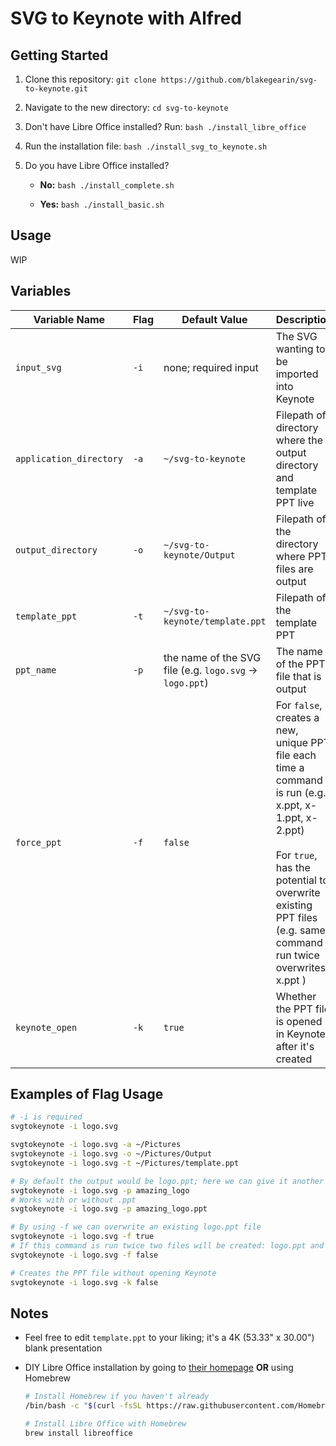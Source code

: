 # SVG to Keynote with Alfred

## Getting Started

1. Clone this repository: `git clone https://github.com/blakegearin/svg-to-keynote.git`
2. Navigate to the new directory: `cd svg-to-keynote`
3. Don't have Libre Office installed? Run: `bash ./install_libre_office`
4. Run the installation file: `bash ./install_svg_to_keynote.sh`
5. Do you have Libre Office installed?

   - **No:** `bash ./install_complete.sh`

   - **Yes:** `bash ./install_basic.sh`

## Usage

WIP

## Variables

| Variable Name           | Flag | Default Value                                            | Description                                                                                                                                                                                                                |
| ----------------------- | ---- | -------------------------------------------------------- | -------------------------------------------------------------------------------------------------------------------------------------------------------------------------------------------------------------------------- |
|`input_svg`|`-i`|none; required input|The SVG wanting to be imported into Keynote|
| `application_directory` | `-a` | `~/svg-to-keynote`                                       | Filepath of directory where the output directory and template PPT live                                                                                                                                                     |
| `output_directory`      |   `-o`   | `~/svg-to-keynote/Output`                                | Filepath of the directory where PPT files are output                                                                                                                                                                       |
| `template_ppt`          |   `-t`   | `~/svg-to-keynote/template.ppt`                          | Filepath of the template PPT                                                                                                                                                                                               |
| `ppt_name`              |   `-p`   | the name of the SVG file (e.g. `logo.svg` -> `logo.ppt`) | The name of the PPT file that is output                                                                                                                                                                                    |
| `force_ppt`             |   `-f`   | `false`                                                  | For `false`, creates a new, unique PPT file each time a command is run (e.g. x.ppt, x-1.ppt, x-2.ppt)<br><br>For `true`, has the potential to overwrite existing PPT files (e.g. same command run twice overwrites x.ppt ) |
| `keynote_open`          |  `-k`   | `true`                                                   | Whether the PPT file is opened in Keynote after it's created                                                                                                                                                               |

## Examples of Flag Usage

```bash
# -i is required
svgtokeynote -i logo.svg

svgtokeynote -i logo.svg -a ~/Pictures
svgtokeynote -i logo.svg -o ~/Pictures/Output
svgtokeynote -i logo.svg -t ~/Pictures/template.ppt

# By default the output would be logo.ppt; here we can give it another name
svgtokeynote -i logo.svg -p amazing_logo
# Works with or without .ppt
svgtokeynote -i logo.svg -p amazing_logo.ppt

# By using -f we can overwrite an existing logo.ppt file
svgtokeynote -i logo.svg -f true
# If this command is run twice two files will be created: logo.ppt and logo-1.ppt
svgtokeynote -i logo.svg -f false

# Creates the PPT file without opening Keynote
svgtokeynote -i logo.svg -k false
```

## Notes

- Feel free to edit `template.ppt` to your liking; it's a 4K (53.33" x 30.00") blank presentation

- DIY Libre Office installation by going to [their homepage](https://www.libreoffice.org/download/download/) **OR** using Homebrew

    ```bash
    # Install Homebrew if you haven't already
    /bin/bash -c "$(curl -fsSL https://raw.githubusercontent.com/Homebrew/install/HEAD/install.sh)"

    # Install Libre Office with Homebrew
    brew install libreoffice
    ```
